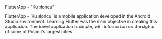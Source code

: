 FlutterApp - "Ku słońcu" 

FlutterApp - ‘Ku słońcu’ is a mobile application developed in the Android Studio environment. 
Learning Flutter was the main objective in creating this application.
The travel application is simple, with information on the sights of some of Poland's largest cities.
